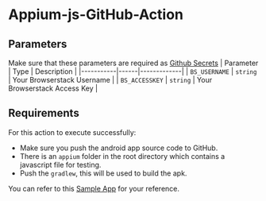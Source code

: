 # Appium-js-GitHub-Action

## Parameters
Make sure that these parameters are required as [Github Secrets](https://help.github.com/en/actions/configuring-and-managing-workflows/creating-and-storing-encrypted-secrets)
| Parameter | Type | Description |
|-----------|------|-------------|
| `BS_USERNAME` | `string` | Your Browserstack Username |
| `BS_ACCESSKEY` | `string` | Your Browserstack Access Key |

## Requirements
For this action to execute successfully:
- Make sure you push the android app source code to GitHub.
- There is an `appium` folder in the root directory which contains a javascript file for testing.
- Push the `gradlew`, this will be used to build the apk.

You can refer to this [Sample App](https://github.com/Zemotacqy/Sample-Appium-js) for your reference.
